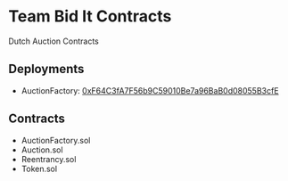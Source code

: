 # Team Bid It Contracts

Dutch Auction Contracts

## Deployments

- AuctionFactory: [0xF64C3fA7F56b9C59010Be7a96BaB0d08055B3cfE](https://sepolia.etherscan.io/address/0xF64C3fA7F56b9C59010Be7a96BaB0d08055B3cfE)

## Contracts

- AuctionFactory.sol
- Auction.sol
- Reentrancy.sol
- Token.sol
